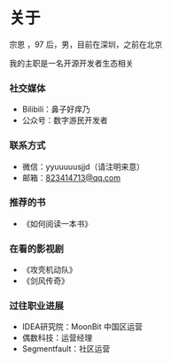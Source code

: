 # 关于



宗恩 ，97 后，男，目前在深圳，之前在北京

我的主职是一名开源开发者生态相关

### 社交媒体

* Bilibili：鼻子好痒乃
* 公众号：数字游民开发者

### 联系方式

* 微信：yyuuuuusjjd（请注明来意）
* 邮箱：823414713@qq.com

### 推荐的书

* 《如何阅读一本书》

### 在看的影视剧

* 《攻壳机动队》
* 《剑风传奇》

### 过往职业进展

* IDEA研究院：MoonBit 中国区运营
* 偶数科技：运营经理
* Segmentfault：社区运营
